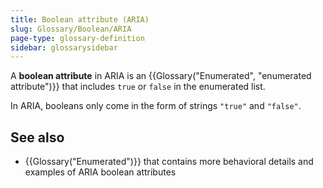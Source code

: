 ```yaml
---
title: Boolean attribute (ARIA)
slug: Glossary/Boolean/ARIA
page-type: glossary-definition
sidebar: glossarysidebar
---
```



A **boolean attribute** in ARIA is an {{Glossary("Enumerated", "enumerated attribute")}} that includes `true` or `false` in the enumerated list.

In ARIA, booleans only come in the form of strings `"true"` and `"false"`.

## See also

- {{Glossary("Enumerated")}} that contains more behavioral details and examples of ARIA boolean attributes

